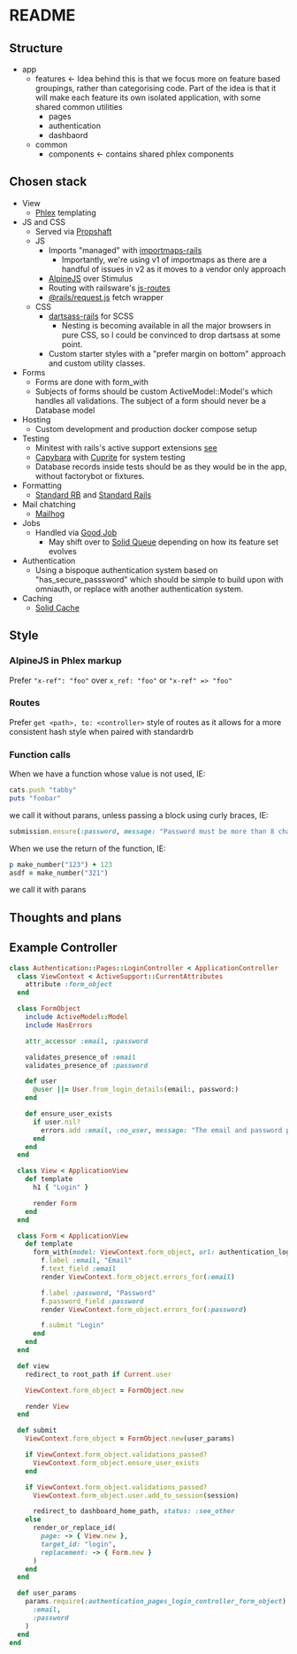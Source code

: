 # README

## Structure

- app
  - features <- Idea behind this is that we focus more on feature based groupings, rather than categorising code. Part
    of the idea is that it will make each feature its own isolated application, with some shared common utilities
    - pages
    - authentication
    - dashbaord
  - common
    - components <- contains shared phlex components

## Chosen stack

- View
  - [Phlex](https://phlex.fun) templating
- JS and CSS
  - Served via [Propshaft](https://github.com/rails/propshaft)
  - JS
    - Imports "managed" with [importmaps-rails](https://github.com/rails/importmap-rails)
      - Importantly, we're using v1 of importmaps as there are a handful of issues in v2 as it moves to a vendor only approach
    - [AlpineJS](https://alpinejs.dev) over Stimulus
    - Routing with railsware's [js-routes](https://github.com/railsware/js-routes)
    - [@rails/request.js](https://github.com/rails/request.js) fetch wrapper
  - CSS
    - [dartsass-rails](https://github.com/rails/dartsass-rails) for SCSS
      - Nesting is becoming available in all the major browsers in pure CSS, so I could be convinced to drop dartsass at
        some point.
    - Custom starter styles with a "prefer margin on bottom" approach and custom utility classes.
- Forms
  - Forms are done with form_with
  - Subjects of forms should be custom ActiveModel::Model's which handles all validations. The subject of a form should
    never be a Database model
- Hosting
  - Custom development and production docker compose setup
- Testing
  - Minitest with rails's active support extensions [see](https://guides.rubyonrails.org/testing.html)
  - [Capybara](https://github.com/teamcapybara/capybara) with [Cuprite](https://github.com/rubycdp/cuprite) for system testing
  - Database records inside tests should be as they would be in the app, without factorybot or fixtures.
- Formatting
  - [Standard RB](https://github.com/standardrb/standard) and [Standard Rails](https://github.com/standardrb/standard-rails)
- Mail chatching
  - [Mailhog](https://github.com/mailhog/MailHog)
- Jobs
  - Handled via [Good Job](https://github.com/bensheldon/good_job)
    - May shift over to [Solid Queue](https://github.com/basecamp/solid_queue) depending on how its feature set evolves
- Authentication
  - Using a bispoque authentication system based on "has_secure_passsword" which should be simple to build upon with
    omniauth, or replace with another authentication system.
- Caching
  - [Solid Cache](https://github.com/rails/solid_cache)

## Style

### AlpineJS in Phlex markup

Prefer `"x-ref": "foo"` over `x_ref: "foo"` or `"x-ref" => "foo"`

### Routes

Prefer `get <path>, to: <controller>` style of routes as it allows for a more consistent hash style when paired with
standardrb

### Function calls

When we have a function whose value is not used, IE:
```rb
cats.push "tabby"
puts "foobar"
```
we call it without parans, unless passing a block using curly braces, IE:
```rb
submission.ensure(:password, message: "Password must be more than 8 character") { _1.size <= 8 }
```

When we use the return of the function, IE:
```rb
p make_number("123") + 123
asdf = make_number("321")
```
we call it with parans


## Thoughts and plans

## Example Controller
```rb
class Authentication::Pages::LoginController < ApplicationController
  class ViewContext < ActiveSupport::CurrentAttributes
    attribute :form_object
  end

  class FormObject
    include ActiveModel::Model
    include HasErrors

    attr_accessor :email, :password

    validates_presence_of :email
    validates_presence_of :password

    def user
      @user ||= User.from_login_details(email:, password:)
    end

    def ensure_user_exists
      if user.nil?
        errors.add :email, :no_user, message: "The email and password provided did not match our records"
      end
    end
  end

  class View < ApplicationView
    def template
      h1 { "Login" }

      render Form
    end
  end

  class Form < ApplicationView
    def template
      form_with(model: ViewContext.form_object, url: authentication_login_path, id: "login") do |f|
        f.label :email, "Email"
        f.text_field :email
        render ViewContext.form_object.errors_for(:email)

        f.label :password, "Password"
        f.password_field :password
        render ViewContext.form_object.errors_for(:password)

        f.submit "Login"
      end
    end
  end

  def view
    redirect_to root_path if Current.user

    ViewContext.form_object = FormObject.new

    render View
  end

  def submit
    ViewContext.form_object = FormObject.new(user_params)

    if ViewContext.form_object.validations_passed?
      ViewContext.form_object.ensure_user_exists
    end

    if ViewContext.form_object.validations_passed?
      ViewContext.form_object.user.add_to_session(session)

      redirect_to dashboard_home_path, status: :see_other
    else
      render_or_replace_id(
        page: -> { View.new },
        target_id: "login",
        replacement: -> { Form.new }
      )
    end
  end

  def user_params
    params.require(:authentication_pages_login_controller_form_object).permit(
      :email,
      :password
    )
  end
end
```


